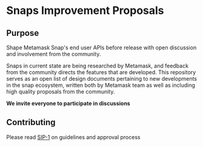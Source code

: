 # Snaps Improvement Proposals

## Purpose

Shape Metamask Snap's end user APIs before release with open discussion and involvement from the community.

Snaps in current state are being researched by Metamask, and feedback from the community directs the features that are developed. This repository serves as an open list of design documents pertaining to new developments in the snap ecosystem, written both by Metamask team as well as including high quality proposals from the community.

**We invite everyone to participate in discussions**

## Contributing

Please read [SIP-1](./SIPS/sip-1.md) on guidelines and approval process
